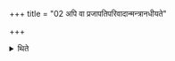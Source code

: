 +++
title = "02 अपि वा प्रजापतिपरिवादान्मन्त्रानधीयते"

+++

<details><summary>थिते</summary>

2. Or rather they recite the mantras consisting of Prajapati's blame. 
</details>
